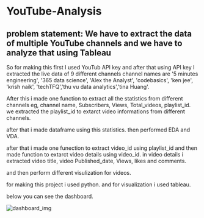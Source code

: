# YouTube-Analysis

## problem statement: We have to extract the data of multiple YouTube channels and we have to analyze that using Tableau


So for making this first I used YouTub API key and after that using API key I extracted the live data of 9 different channels
channel names are '5 minutes engineering', '365 data science', 'Alex the Analyst', 'codebasics', 'ken jee', 'krish naik', 'techTFQ','thu vu data analytics','tina Huang'.

After this i made one function to extract all the statistics from different channels eg, channel name, Subscribers, Views, Total_videos, playlist_id.
we extracted the playlist_id to extarct video informations from different channels.

after that i made dataframe using this statistics.
then performed EDA and VDA.

after that i made one funection to extract video_id using playlist_id
and then made function to extarct video details using video_id.
in video details i extracted video title, video Published_date, Views, likes and comments.

and then perform different visulization for videos.

for making this project i used python.
and for visualization i used tableau.

below you can see the dashboard.


![dashboard_img](https://user-images.githubusercontent.com/95639758/203915035-0be338e5-69d6-4412-a706-5873de11b362.png)

